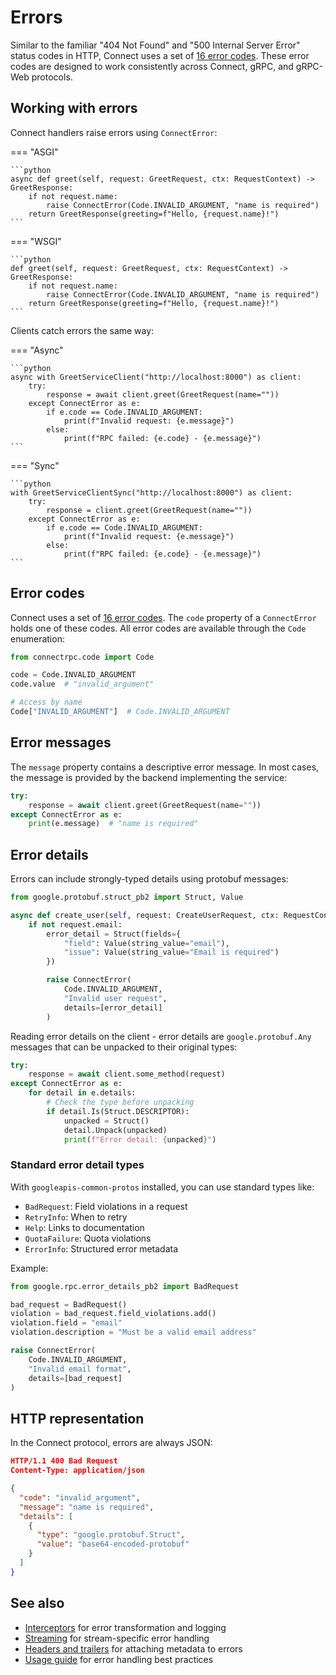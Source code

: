 # Errors

Similar to the familiar "404 Not Found" and "500 Internal Server Error" status codes in HTTP, Connect uses a set of [16 error codes](https://connectrpc.com/docs/protocol#error-codes). These error codes are designed to work consistently across Connect, gRPC, and gRPC-Web protocols.

## Working with errors

Connect handlers raise errors using `ConnectError`:

=== "ASGI"

    ```python
    async def greet(self, request: GreetRequest, ctx: RequestContext) -> GreetResponse:
        if not request.name:
            raise ConnectError(Code.INVALID_ARGUMENT, "name is required")
        return GreetResponse(greeting=f"Hello, {request.name}!")
    ```

=== "WSGI"

    ```python
    def greet(self, request: GreetRequest, ctx: RequestContext) -> GreetResponse:
        if not request.name:
            raise ConnectError(Code.INVALID_ARGUMENT, "name is required")
        return GreetResponse(greeting=f"Hello, {request.name}!")
    ```

Clients catch errors the same way:

=== "Async"

    ```python
    async with GreetServiceClient("http://localhost:8000") as client:
        try:
            response = await client.greet(GreetRequest(name=""))
        except ConnectError as e:
            if e.code == Code.INVALID_ARGUMENT:
                print(f"Invalid request: {e.message}")
            else:
                print(f"RPC failed: {e.code} - {e.message}")
    ```

=== "Sync"

    ```python
    with GreetServiceClientSync("http://localhost:8000") as client:
        try:
            response = client.greet(GreetRequest(name=""))
        except ConnectError as e:
            if e.code == Code.INVALID_ARGUMENT:
                print(f"Invalid request: {e.message}")
            else:
                print(f"RPC failed: {e.code} - {e.message}")
    ```

## Error codes

Connect uses a set of [16 error codes](https://connectrpc.com/docs/protocol#error-codes). The `code` property of a `ConnectError` holds one of these codes. All error codes are available through the `Code` enumeration:

```python
from connectrpc.code import Code

code = Code.INVALID_ARGUMENT
code.value  # "invalid_argument"

# Access by name
Code["INVALID_ARGUMENT"]  # Code.INVALID_ARGUMENT
```

## Error messages

The `message` property contains a descriptive error message. In most cases, the message is provided by the backend implementing the service:

```python
try:
    response = await client.greet(GreetRequest(name=""))
except ConnectError as e:
    print(e.message)  # "name is required"
```

## Error details

Errors can include strongly-typed details using protobuf messages:

```python
from google.protobuf.struct_pb2 import Struct, Value

async def create_user(self, request: CreateUserRequest, ctx: RequestContext) -> CreateUserResponse:
    if not request.email:
        error_detail = Struct(fields={
            "field": Value(string_value="email"),
            "issue": Value(string_value="Email is required")
        })

        raise ConnectError(
            Code.INVALID_ARGUMENT,
            "Invalid user request",
            details=[error_detail]
        )
```

Reading error details on the client - error details are `google.protobuf.Any` messages that can be unpacked to their original types:

```python
try:
    response = await client.some_method(request)
except ConnectError as e:
    for detail in e.details:
        # Check the type before unpacking
        if detail.Is(Struct.DESCRIPTOR):
            unpacked = Struct()
            detail.Unpack(unpacked)
            print(f"Error detail: {unpacked}")
```

### Standard error detail types

With `googleapis-common-protos` installed, you can use standard types like:

- `BadRequest`: Field violations in a request
- `RetryInfo`: When to retry
- `Help`: Links to documentation
- `QuotaFailure`: Quota violations
- `ErrorInfo`: Structured error metadata

Example:

```python
from google.rpc.error_details_pb2 import BadRequest

bad_request = BadRequest()
violation = bad_request.field_violations.add()
violation.field = "email"
violation.description = "Must be a valid email address"

raise ConnectError(
    Code.INVALID_ARGUMENT,
    "Invalid email format",
    details=[bad_request]
)
```

## HTTP representation

In the Connect protocol, errors are always JSON:

```json
HTTP/1.1 400 Bad Request
Content-Type: application/json

{
  "code": "invalid_argument",
  "message": "name is required",
  "details": [
    {
      "type": "google.protobuf.Struct",
      "value": "base64-encoded-protobuf"
    }
  ]
}
```

## See also

- [Interceptors](interceptors.md) for error transformation and logging
- [Streaming](streaming.md) for stream-specific error handling
- [Headers and trailers](headers-and-trailers.md) for attaching metadata to errors
- [Usage guide](usage.md) for error handling best practices
